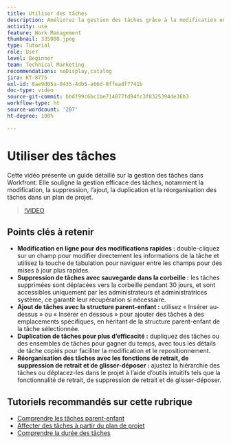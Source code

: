```yaml
---
title: Utiliser des tâches
description: Améliorez la gestion des tâches grâce à la modification en ligne, aux sauvegardes de la corbeille pour les tâches supprimées, aux ajouts de structure parent-enfant, à la duplication des tâches et aux outils de réorganisation intuitifs tels que le glisser-déposer dans Workfront.
activity: use
feature: Work Management
thumbnail: 335088.jpeg
type: Tutorial
role: User
level: Beginner
team: Technical Marketing
recommendations: noDisplay,catalog
jira: KT-8775
exl-id: 8ae9d05a-0435-4db5-a66d-8ffeadf7741b
doc-type: video
source-git-commit: bbdf99c6bc1be714077fd94fc3f8325394de36b3
workflow-type: ht
source-wordcount: '207'
ht-degree: 100%

---
```


# Utiliser des tâches

Cette vidéo présente un guide détaillé sur la gestion des tâches dans Workfront. Elle souligne la gestion efficace des tâches, notamment la modification, la suppression, l’ajout, la duplication et la réorganisation des tâches dans un plan de projet.

>[!VIDEO](https://video.tv.adobe.com/v/335088/?quality=12&learn=on&enablevpops=1)

## Points clés à retenir

* **Modification en ligne pour des modifications rapides :** double-cliquez sur un champ pour modifier directement les informations de la tâche et utilisez la touche de tabulation pour naviguer entre les champs pour des mises à jour plus rapides.
* **Suppression de tâches avec sauvegarde dans la corbeille :** les tâches supprimées sont déplacées vers la corbeille pendant 30 jours, et sont accessibles uniquement par les administrateurs et administratrices système, ce garantit leur récupération si nécessaire.
* **Ajout de tâches avec la structure parent-enfant :** utilisez « Insérer au-dessus » ou « Insérer en dessous » pour ajouter des tâches à des emplacements spécifiques, en héritant de la structure parent-enfant de la tâche sélectionnée.
* **Duplication de tâches pour plus d’efficacité :** dupliquez des tâches ou des ensembles de tâches pour gagner du temps, avec tous les détails de tâche copiés pour faciliter la modification et le repositionnement.
* **Réorganisation des tâches avec les fonctions de retrait, de suppression de retrait et de glisser-déposer :** ajustez la hiérarchie des tâches ou déplacez-les dans le projet à l’aide d’outils intuitifs tels que la fonctionnalité de retrait, de suppression de retrait et de glisser-déposer.

## Tutoriels recommandés sur cette rubrique

* [Comprendre les tâches parent-enfant](/help/manage-work/tasks/understand-parent-child-tasks.md)
* [Affecter des tâches à partir du plan de projet](/help/manage-work/tasks/assign-tasks-from-the-project-plan.md)
* [Comprendre la durée des tâches](/help/manage-work/tasks/understand-task-durations.md)
